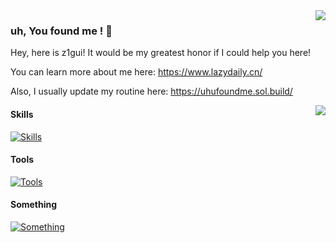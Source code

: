 <img align = "right" src="https://github-readme-stats.vercel.app/api?username=z1gui&show_icons=true&icon_color=CE1D2D&text_color=718096&bg_color=ffffff&hide_title=true" />


### uh, You found me ! 👋

Hey, here is z1gui!  It would be my greatest honor if I could help you here!

You can learn more about me here: https://www.lazydaily.cn/

Also, I usually update my routine here: https://uhufoundme.sol.build/


<img align = "right"  src="https://github-readme-stats.vercel.app/api/top-langs/?username=z1gui&layout=compact&hide_title=true" />



#### Skills

[![Skills](https://skillicons.dev/icons?i=js,html,css,jquery,bootstrap,vue,nodejs,java,kotlin,solidity,spring,docker,kafka,nginx,redis,mysql,git,gradle,vim&perline=8&theme=light)](https://skillicons.dev)

#### Tools

[![Tools](https://skillicons.dev/icons?i=apple,windows,linux,idea,eclipse,vscode,ps&perline=10&theme=light)](https://skillicons.dev)

#### Something

[![Something](https://skillicons.dev/icons?i=twitter,discord,gmail,linkedin&perline=10&theme=light)](https://skillicons.dev)


